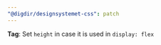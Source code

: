 ```yaml
---
"@digdir/designsystemet-css": patch
---
```


**Tag**: Set `height` in case it is used in `display: flex`
